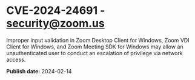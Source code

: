 # CVE-2024-24691 - security@zoom.us

 Improper input validation in Zoom Desktop Client for Windows, Zoom VDI Client for Windows, and Zoom Meeting SDK for Windows may allow an unauthenticated user to conduct an escalation of privilege via network access.


**Publish date:** 2024-02-14

